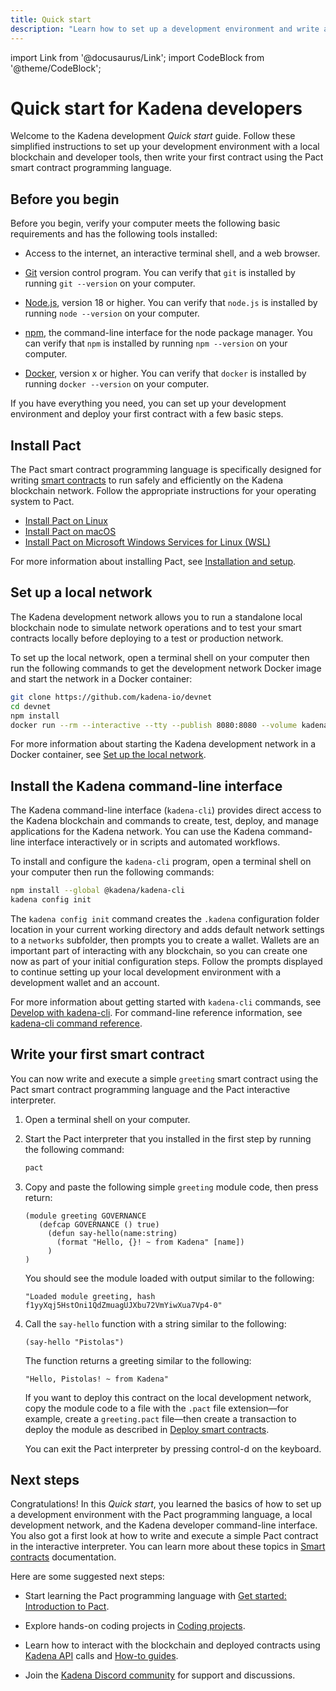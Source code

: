 ```yaml
---
title: Quick start
description: "Learn how to set up a development environment and write a simple smart contract for the Kadena network." slug: quickstart
---
```


import Link from '@docusaurus/Link';
import CodeBlock from '@theme/CodeBlock';

# Quick start for Kadena developers

Welcome to the Kadena development _Quick start_ guide.
Follow these simplified instructions to set up your development environment with a local blockchain and developer tools, then write your first contract using the Pact smart contract programming language.

## Before you begin

Before you begin, verify your computer meets the following basic requirements and has the following tools installed:

* Access to the internet, an interactive terminal shell, and a web browser.

* [Git](https://git-scm.com/downloads) version control program.
  You can verify that `git` is installed by running `git --version` on your computer.

* [Node.js](https://nodejs.org/en/download), version 18 or higher.
  You can verify that `node.js` is installed by running `node --version` on your computer.

* [npm](https://docs.npmjs.com/downloading-and-installing-node-js-and-npm), the command-line interface for the node package manager.
    You can verify that `npm` is installed by running `npm --version` on your computer.

* [Docker](https://docs.docker.com/get-started/get-docker/), version x or higher.
  You can verify that `docker` is installed by running `docker --version` on your computer.

If you have everything you need, you can set up your development environment and deploy your first contract with a few basic steps.

## Install Pact

The Pact smart contract programming language is specifically designed for writing [smart contracts](/resources/glossary) to run safely and efficiently on the Kadena blockchain network.
Follow the appropriate instructions for your operating system to Pact.

- [Install Pact on Linux](/smart-contracts/install/linux)
- [Install Pact on macOS](/smart-contracts/install/macos)
- [Install Pact on Microsoft Windows Services for Linux (WSL)](/smart-contracts/install/windows)

For more information about installing Pact, see [Installation and setup](/smart-contracts/install).

## Set up a local network

The Kadena development network allows you to run a standalone local blockchain node to simulate network operations and to test your smart contracts locally before deploying to a test or production network.

To set up the local network, open a terminal shell on your computer then run the following commands to get the development network Docker image and start the network in a Docker container:

```bash
git clone https://github.com/kadena-io/devnet
cd devnet
npm install
docker run --rm --interactive --tty --publish 8080:8080 --volume kadena_devnet:/data --name devnet kadena/devnet}
```

For more information about starting the Kadena development network in a Docker container, see [Set up the local network](/smart-contracts/install/local-dev-node).

## Install the Kadena command-line interface

The Kadena command-line interface (`kadena-cli`) provides direct access to the Kadena blockchain and commands to create, test, deploy, and manage applications for the Kadena network.
You can use the Kadena command-line interface interactively or in scripts and automated workflows.

To install and configure the `kadena-cli` program, open a terminal shell on your computer then run the following commands:

```bash
npm install --global @kadena/kadena-cli
kadena config init
```

The `kadena config init` command creates the `.kadena` configuration folder location in your current working directory and adds default network settings to a `networks` subfolder, then prompts you to create a wallet.
Wallets are an important part of interacting with any blockchain, so you can create one now as part of your initial configuration steps.
Follow the prompts displayed to continue setting up your local development environment with a development wallet and an account.

For more information about getting started with `kadena-cli` commands, see [Develop with kadena-cli](/guides/dev-kadena-cli).
For command-line reference information, see [kadena-cli command reference](/reference/kadena-cli-ref/).

## Write your first smart contract

You can now write and execute a simple `greeting` smart contract using the Pact smart contract programming language and the Pact interactive interpreter.

1. Open a terminal shell on your computer.
3. Start the Pact interpreter that you installed in the first step by running the following command:

   ```bash
   pact
   ```

2. Copy and paste the following simple `greeting` module code, then press return:

   ```pact
   (module greeting GOVERNANCE
      (defcap GOVERNANCE () true)
        (defun say-hello(name:string)
          (format "Hello, {}! ~ from Kadena" [name])
        )
   )
   ```

   You should see the module loaded with output similar to the following:

   ```pact
   "Loaded module greeting, hash f1yyXqj5HstOni1QdZmuagUJXbu72VmYiwXua7Vp4-0"
   ```

3. Call the `say-hello` function with a string similar to the following:

   ```pact
   (say-hello "Pistolas")
   ```

   The function returns a greeting similar to the following:

   ```pact
   "Hello, Pistolas! ~ from Kadena"
   ```

   If you want to deploy this contract on the local development network, copy the module code to a file with the `.pact` file extension—for example, create a `greeting.pact` file—then create a transaction to deploy the module as described in [Deploy smart contracts](/guides/contracts/howto-deploy-contracts).

   You can exit the Pact interpreter by pressing control-d on the keyboard.

## Next steps

Congratulations!
In this _Quick start_, you learned the basics of how to set up a development environment with the Pact programming language, a local development network, and the Kadena developer command-line interface.
You also got a first look at how to write and execute a simple Pact contract in the interactive interpreter.
You can learn more about these topics in [Smart contracts](/smart-contract-dev) documentation.

Here are some suggested next steps:

- Start learning the Pact programming language with [Get started: Introduction to Pact](/smart-contracts/get-started-intro).

- Explore hands-on coding projects in [Coding projects](/coding-projects/coding-projects).

- Learn how to interact with the blockchain and deployed contracts using [Kadena API](/api) calls and [How-to guides](/guides).

- Join the [Kadena Discord community](https://discord.gg/kadena) for support and discussions.

